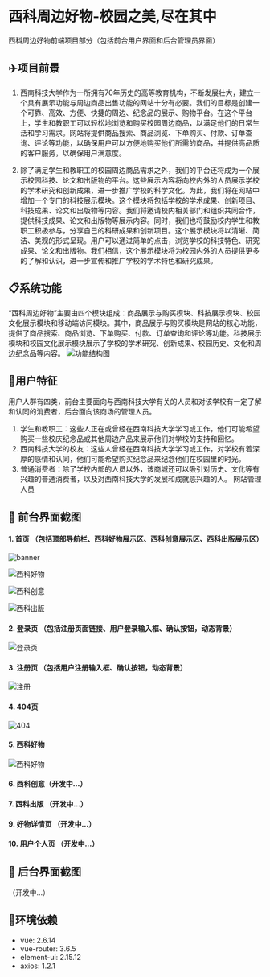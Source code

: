 # 西科周边好物-校园之美,尽在其中

西科周边好物前端项目部分（包括前台用户界面和后台管理员界面）

## ✈️项目前景
1. 西南科技大学作为一所拥有70年历史的高等教育机构，不断发展壮大，建立一个具有展示功能与周边商品出售功能的网站十分有必要。我们的目标是创建一个可靠、高效、方便、快捷的周边、纪念品的展示、购物平台。在这个平台上，学生和教职工可以轻松地浏览和购买校园周边商品，以满足他们的日常生活和学习需求。网站将提供商品搜索、商品浏览、下单购买、付款、订单查询、评论等功能，以确保用户可以方便地购买他们所需的商品，并提供高品质的客户服务，以确保用户满意度。


2. 除了满足学生和教职工的校园周边商品需求之外，我们的平台还将成为一个展示校园科技、论文和出版物的平台。这些展示内容将向校内外的人员展示学校的学术研究和创新成果，进一步推广学校的科学文化。为此，我们将在网站中增加一个专门的科技展示模块。这个模块将包括学校的学术成果、创新项目、科技成果、论文和出版物等内容。我们将邀请校内相关部门和组织共同合作，提供科技成果、论文和出版物等展示内容。同时，我们也将鼓励校内学生和教职工积极参与，分享自己的科研成果和创新项目。这个展示模块将以清晰、简洁、美观的形式呈现。用户可以通过简单的点击，浏览学校的科技特色、研究成果、论文和出版物。我们相信，这个展示模块将为校园内外的人员提供更多的了解和认识，进一步宣传和推广学校的学术特色和研究成果。

## 📋系统功能
“西科周边好物”主要由四个模块组成：商品展示与购买模块、科技展示模块、校园文化展示模块和移动端访问模块。其中，商品展示与购买模块是网站的核心功能，提供了商品搜索、商品浏览、下单购买、付款、订单查询和评论等功能。科技展示模块和校园文化展示模块展示了学校的学术研究、创新成果、校园历史、文化和周边纪念品等内容。
![功能结构图](https://img-blog.csdnimg.cn/cd019e2f84f144b5b5eb3523679b1642.png)

## 🎨用户特征
用户人群有四类，前台主要面向与西南科技大学有关的人员和对该学校有一定了解和认同的消费者，后台面向该商场的管理人员。
1. 学生和教职工：这些人正在或曾经在西南科技大学学习或工作，他们可能希望购买一些校庆纪念品或其他周边产品来展示他们对学校的支持和回忆。
2. 西南科技大学的校友：这些人曾经在西南科技大学学习或工作，对学校有着深厚的感情和认同，他们可能希望购买纪念品来纪念他们在校园里的时光。
3. 普通消费者：除了学校内部的人员以外，该商城还可以吸引对历史、文化等有兴趣的普通消费者，以及对西南科技大学的发展和成就感兴趣的人。
网站管理人员

## 📸 前台界面截图
#### 1. 首页  （包括顶部导航栏、西科好物展示区、西科创意展示区、西科出版展示区）
![banner](https://img-blog.csdnimg.cn/a277f9c9ae9442b39b658ec591991194.png)

![西科好物](https://img-blog.csdnimg.cn/f6be4eb6ee18494085021fe4669fd082.png)

![西科创意](https://img-blog.csdnimg.cn/769678d9c57b486682beed455c012906.png)

![西科出版](https://img-blog.csdnimg.cn/924f41e3f8e248baa110056b96bde99c.png)

#### 2. 登录页 （包括注册页面链接、用户登录输入框、确认按钮，动态背景）
![登录页](https://img-blog.csdnimg.cn/0a17515a076f49eca3f36bc4559d6c14.png)

#### 3. 注册页 （包括用户注册输入框、确认按钮，动态背景）
![注册](https://img-blog.csdnimg.cn/4a59580d436d43d4a34a6878a90f4974.png)

#### 4. 404页 
![404](https://img-blog.csdnimg.cn/22d2fce807304627a343d6ee05f32fa8.png)

#### 5. 西科好物
![西科好物](https://img-blog.csdnimg.cn/72fa6909ca614f0ba85d2b95b4d7fbed.png)

#### 6. 西科创意（开发中...）

#### 7. 西科出版 （开发中...）

#### 9. 好物详情页 （开发中...）
#### 10. 用户个人页 （开发中...）

## 📸 后台界面截图
（开发中...）
## 🔗环境依赖
- vue: 2.6.14
- vue-router: 3.6.5
- element-ui: 2.15.12
- axios: 1.2.1
